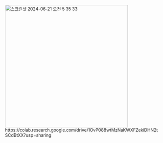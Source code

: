 <img width="401" alt="스크린샷 2024-06-21 오전 5 35 33" src="https://github.com/aguero777/-/assets/173407499/cebab166-67da-4210-8468-8c3695f8cae1">
https://colab.research.google.com/drive/1OvP088wtMzNaKWXFZekiDHN2tSCdBtXX?usp=sharing
